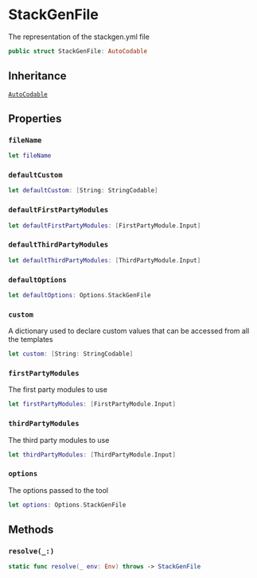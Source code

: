 # StackGenFile

The representation of the stackgen.yml file

``` swift
public struct StackGenFile: AutoCodable
```

## Inheritance

[`AutoCodable`](AutoCodable.md)

## Properties

### `fileName`

``` swift
let fileName
```

### `defaultCustom`

``` swift
let defaultCustom: [String: StringCodable]
```

### `defaultFirstPartyModules`

``` swift
let defaultFirstPartyModules: [FirstPartyModule.Input]
```

### `defaultThirdPartyModules`

``` swift
let defaultThirdPartyModules: [ThirdPartyModule.Input]
```

### `defaultOptions`

``` swift
let defaultOptions: Options.StackGenFile
```

### `custom`

A dictionary used to declare custom values that can be accessed from
all the templates

``` swift
let custom: [String: StringCodable]
```

### `firstPartyModules`

The first party modules to use

``` swift
let firstPartyModules: [FirstPartyModule.Input]
```

### `thirdPartyModules`

The third party modules to use

``` swift
let thirdPartyModules: [ThirdPartyModule.Input]
```

### `options`

The options passed to the tool

``` swift
let options: Options.StackGenFile
```

## Methods

### `resolve(_:)`

``` swift
static func resolve(_ env: Env) throws -> StackGenFile
```

